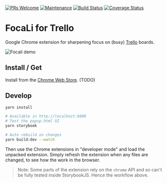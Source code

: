 [![PRs Welcome](https://img.shields.io/badge/PRs-welcome-green.svg?style=flat-square&logo=Github)](http://makeapullrequest.com)
[![Maintenance](https://img.shields.io/badge/Maintained%3F-yes-green.svg?style=flat-square)](https://github.com/tgallacher/focali-for-trello/graphs/commit-activity)
[![Build Status](https://travis-ci.com/tgallacher/focali-for-trello.svg?branch=master)](https://travis-ci.com/tgallacher/focali-for-trello)
[![Coverage Status](https://coveralls.io/repos/github/tgallacher/focali-for-trello/badge.svg?branch=master)](https://coveralls.io/github/tgallacher/focali-for-trello?branch=master)

# FocaLi for Trello

Google Chrome extension for sharpening focus on (busy) [Trello](https://trello.com) boards.

![Focali demo](./focali-demo.gif)

## Install / Get

Install from the [Chrome Web Store](#). (TODO)

## Develop

```sh
yarn install

# Available in http://localhost:6006
# Test the popup.html UI
yarn storybook

# Auto rebuild on changes
yarn build:dev --watch
```

Then use the Chrome extensions in "developer mode" and load the unpacked extension. Simply refresh the extension when any files are changed, to see how the work in the browser.

> Note: Some parts of the extension rely on the `chrome` API and so can't be fully tested inside StorybookJS. Hence the workflow above.
